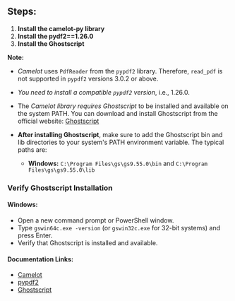 ## Steps:

1. **Install the camelot-py library**
2. **Install the pydf2==1.26.0**
3. **Install the Ghostscript**

**Note:** 
- *Camelot* uses `PdfReader` from the `pypdf2` library. Therefore, `read_pdf` is not supported in `pypdf2` versions 3.0.2 or above.
- *You need to install a compatible `pypdf2` version*, i.e., 1.26.0.
- The *Camelot library requires Ghostscript* to be installed and available on the system PATH. You can download and install Ghostscript from the official website: [Ghostscript](https://www.ghostscript.com/download.html)

- **After installing Ghostscript**, make sure to add the Ghostscript bin and lib directories to your system's PATH environment variable. The typical paths are:
  - **Windows:** `C:\Program Files\gs\gs9.55.0\bin` and `C:\Program Files\gs\gs9.55.0\lib`

### Verify Ghostscript Installation

#### Windows:
- Open a new command prompt or PowerShell window.
- Type `gswin64c.exe -version` (or `gswin32c.exe` for 32-bit systems) and press Enter.
- Verify that Ghostscript is installed and available.


#### Documentation Links: 
- [Camelot](https://camelot-py.readthedocs.io/en/master/user/quickstart.html#read-the-pdf)
- [pypdf2](https://pypdf2.readthedocs.io/en/3.0.0/user/extract-text.html#using-a-visitor)
- [Ghostscript](https://ghostscript.com/releases/)
